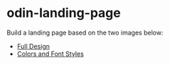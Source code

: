 # odin-landing-page

Build a landing page based on the two images below:

- [Full Design](https://cdn.statically.io/gh/TheOdinProject/curriculum/main/foundations/html_css/project/odin-project.png)
- [Colors and Font Styles](https://cdn.statically.io/gh/TheOdinProject/curriculum/main/foundations/html_css/project/colors_and_stuff.png)
